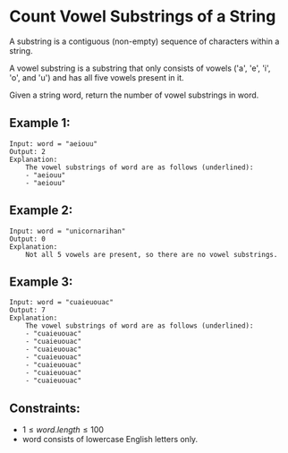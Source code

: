 # Count Vowel Substrings of a String

A substring is a contiguous (non-empty) sequence of characters within a string.

A vowel substring is a substring that only consists of vowels ('a', 'e', 'i',  
'o', and 'u') and has all five vowels present in it.

Given a string word, return the number of vowel substrings in word.

 

## Example 1:

    Input: word = "aeiouu"
    Output: 2
    Explanation: 
        The vowel substrings of word are as follows (underlined):
        - "aeiouu"
        - "aeiouu"

## Example 2:

    Input: word = "unicornarihan"
    Output: 0
    Explanation: 
        Not all 5 vowels are present, so there are no vowel substrings.
        
## Example 3:

    Input: word = "cuaieuouac"
    Output: 7
    Explanation: 
        The vowel substrings of word are as follows (underlined):
        - "cuaieuouac"
        - "cuaieuouac"
        - "cuaieuouac"
        - "cuaieuouac"
        - "cuaieuouac"
        - "cuaieuouac"
        - "cuaieuouac"

 

## Constraints:

* $1 \le word.length \le 100$
* word consists of lowercase English letters only.

